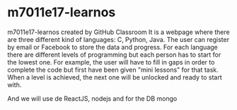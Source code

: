 # m7011e17-learnos
m7011e17-learnos created by GitHub Classroom
It is a webpage where there are three different kind of languages: C, Python, Java. The user can register by email or Facebook to store the data and progress. For each language there are different levels of programming but each person has to start for the lowest one. For example, the user will have to fill in gaps in order to complete the code but first have been given "mini lessons" for that task. When a level is achieved, the next one will be unlocked and ready to start with.

And we will use de ReactJS, nodejs and for the DB mongo
